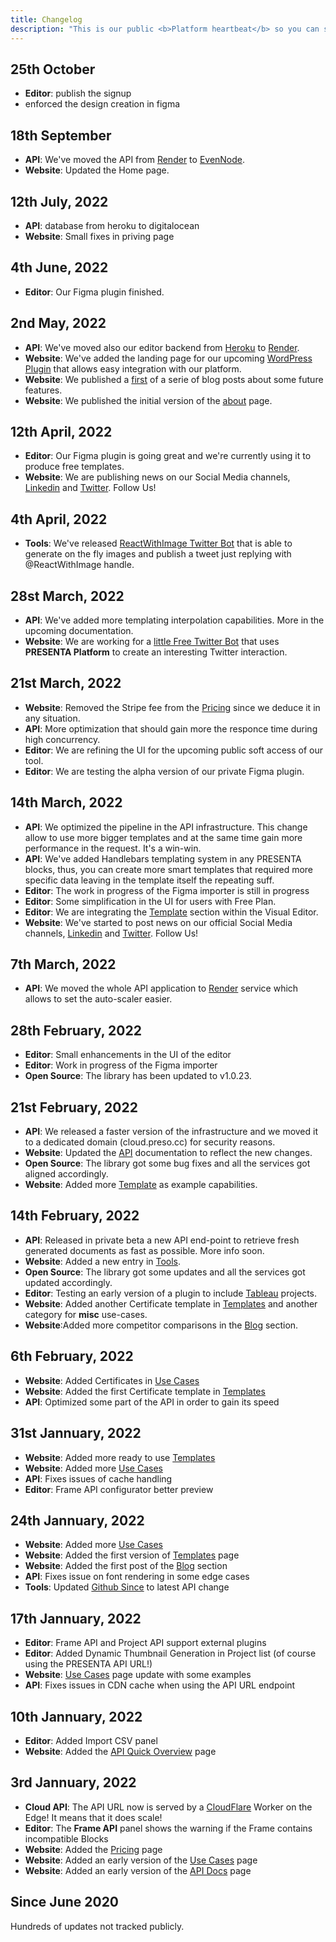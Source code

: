 ```yaml
---
title: Changelog
description: "This is our public <b>Platform heartbeat</b> so you can see what's going on as well as our commitment."
---
```



## 25th October

- **Editor**: publish the signup
- enforced the design creation in figma


## 18th September

- **API**: We've moved the API from [Render](https://render.com/) to [EvenNode](https://evennode.com/).
- **Website**: Updated the Home page.


## 12th July, 2022
- **API**: database from heroku to digitalocean
- **Website**: Small fixes in priving page

## 4th June, 2022
- **Editor**: Our Figma plugin finished.

## 2nd May, 2022

- **API**: We've moved also our editor backend from [Heroku](https://heroku.com/) to [Render](https://render.com/).
- **Website**: We've added the landing page for our upcoming [WordPress Plugin](/open-graph-wordpress-plugin) that allows easy integration with our platform.
- **Website**: We published a [first](/blog/scriptable-images) of a serie of blog posts about some future features.
- **Website**: We published the initial version of the [about](/about) page.

## 12th April, 2022

- **Editor**: Our Figma plugin is going great and we're currently using it to produce free templates.
- **Website**: We are publishing news on our Social Media channels, [Linkedin](https://www.linkedin.com/company/presenta-platform) and [Twitter](https://twitter.com/presentaswbot). Follow Us!

## 4th April, 2022

- **Tools**: We've released [ReactWithImage Twitter Bot](/rwi) that is able to generate on the fly images and publish a tweet just replying with @ReactWithImage handle.

## 28st March, 2022

- **API**: We've added more templating interpolation capabilities. More in the upcoming documentation.
- **Website**: We are working for a [little Free Twitter Bot](/rwi) that uses **PRESENTA Platform** to create an interesting Twitter interaction.


## 21st March, 2022

- **Website**: Removed the Stripe fee from the [Pricing](/pricing) since we deduce it in any situation.
- **API**: More optimization that should gain more the responce time during high concurrency.
- **Editor**: We are refining the UI for the upcoming public soft access of our tool.
- **Editor**: We are testing the alpha version of our private Figma plugin.


## 14th March, 2022

- **API**: We optimized the pipeline in the API infrastructure. This change allow to use more bigger templates and at the same time gain more performance in the request. It's a win-win.
- **API**: We've added Handlebars templating system in any PRESENTA blocks, thus, you can create more smart templates that required more specific data leaving in the template itself the repeating suff.
- **Editor**: The work in progress of the Figma importer is still in progress
- **Editor**: Some simplification in the UI for users with Free Plan.
- **Editor**: We are integrating the [Template](/templates) section within the Visual Editor.
- **Website**: We've started to post news on our official Social Media channels, [Linkedin](https://www.linkedin.com/company/presenta-platform) and [Twitter](https://twitter.com/presentaswbot). Follow Us!

## 7th March, 2022

- **API**: We moved the whole API application to [Render](https://render.com/) service which allows to set the auto-scaler easier.

## 28th February, 2022

- **Editor**: Small enhancements in the UI of the editor
- **Editor**: Work in progress of the Figma importer
- **Open Source**: The library has been updated to v1.0.23.

## 21st February, 2022

- **API**: We released a faster version of the infrastructure and we moved it to a dedicated domain (cloud.preso.cc) for security reasons.
- **Website**: Updated the [API](/api) documentation to reflect the new changes.
- **Open Source**: The library got some bug fixes and all the services got aligned accordingly.
- **Website**: Added more [Template](/templates) as example capabilities.

## 14th February, 2022

- **API**: Released in private beta a new API end-point to retrieve fresh generated documents as fast as possible. More info soon.
- **Website**: Added a new entry in [Tools](/tools/).
- **Open Source**: The library got some updates and all the services got updated accordingly.
- **Editor**: Testing an early version of a plugin to include [Tableau](https://www.tableau.com/) projects.
- **Website**: Added another Certificate template in [Templates](/templates/) and another category for **misc** use-cases.
- **Website**:Added more competitor comparisons in the [Blog](/blog/) section.


## 6th February, 2022

- **Website**: Added Certificates in [Use Cases](/use-cases/)
- **Website**: Added the first Certificate template in [Templates](/templates/)
- **API**: Optimized some part of the API in order to gain its speed

## 31st Jannuary, 2022

- **Website**: Added more ready to use [Templates](/templates/)
- **Website**: Added more [Use Cases](/use-cases/)
- **API**: Fixes issues of cache handling
- **Editor**: Frame API configurator better preview


## 24th Jannuary, 2022

- **Website**: Added more [Use Cases](/use-cases/)
- **Website**: Added the first version of [Templates](/templates/) page
- **Website**: Added the first post of the [Blog](/blog/) section
- **API**: Fixes issue on font rendering in some edge cases
- **Tools**: Updated [Github Since](https://github-since.presenta.cc/) to latest API change


## 17th Jannuary, 2022

- **Editor**: Frame API and Project API support external plugins
- **Editor**: Added Dynamic Thumbnail Generation in Project list (of course using the PRESENTA API URL!)
- **Website**: [Use Cases](/use-cases/) page update with some examples
- **API**: Fixes issues in CDN cache when using the API URL endpoint


## 10th Jannuary, 2022

- **Editor**: Added Import CSV panel
- **Website**: Added the [API Quick Overview](/api/) page


## 3rd Jannuary, 2022

- **Cloud API**: The API URL now is served by a [CloudFlare](https://www.cloudflare.com/) Worker on the Edge! It means that it does scale!
- **Editor**: The **Frame API** panel shows the warning if the Frame contains incompatible Blocks
- **Website**: Added the [Pricing](/pricing/) page
- **Website**: Added an early version of the [Use Cases](/use-cases/) page
- **Website**: Added an early version of the [API Docs](/docs/) page


## Since June 2020

Hundreds of updates not tracked publicly.